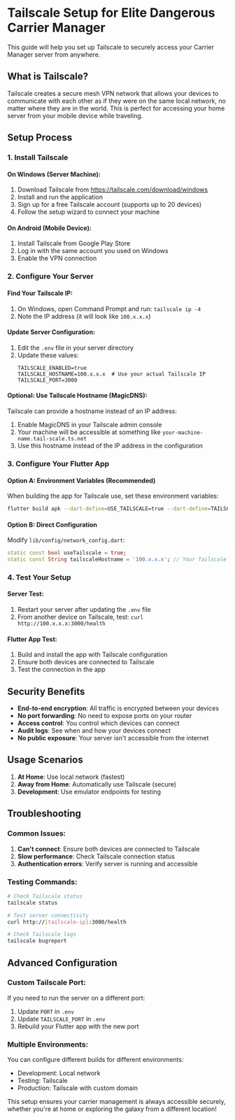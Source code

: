 # Tailscale Setup for Elite Dangerous Carrier Manager

This guide will help you set up Tailscale to securely access your Carrier Manager server from anywhere.

## What is Tailscale?

Tailscale creates a secure mesh VPN network that allows your devices to communicate with each other as if they were on the same local network, no matter where they are in the world. This is perfect for accessing your home server from your mobile device while traveling.

## Setup Process

### 1. Install Tailscale

#### On Windows (Server Machine):
1. Download Tailscale from https://tailscale.com/download/windows
2. Install and run the application
3. Sign up for a free Tailscale account (supports up to 20 devices)
4. Follow the setup wizard to connect your machine

#### On Android (Mobile Device):
1. Install Tailscale from Google Play Store
2. Log in with the same account you used on Windows
3. Enable the VPN connection

### 2. Configure Your Server

#### Find Your Tailscale IP:
1. On Windows, open Command Prompt and run: `tailscale ip -4`
2. Note the IP address (it will look like `100.x.x.x`)

#### Update Server Configuration:
1. Edit the `.env` file in your server directory
2. Update these values:
   ```
   TAILSCALE_ENABLED=true
   TAILSCALE_HOSTNAME=100.x.x.x  # Use your actual Tailscale IP
   TAILSCALE_PORT=3000
   ```

#### Optional: Use Tailscale Hostname (MagicDNS):
Tailscale can provide a hostname instead of an IP address:
1. Enable MagicDNS in your Tailscale admin console
2. Your machine will be accessible at something like `your-machine-name.tail-scale.ts.net`
3. Use this hostname instead of the IP address in the configuration

### 3. Configure Your Flutter App

#### Option A: Environment Variables (Recommended)
When building the app for Tailscale use, set these environment variables:
```bash
flutter build apk --dart-define=USE_TAILSCALE=true --dart-define=TAILSCALE_HOSTNAME=100.x.x.x --dart-define=TAILSCALE_PORT=3000
```

#### Option B: Direct Configuration
Modify `lib/config/network_config.dart`:
```dart
static const bool useTailscale = true;
static const String tailscaleHostname = '100.x.x.x'; // Your Tailscale IP
```

### 4. Test Your Setup

#### Server Test:
1. Restart your server after updating the `.env` file
2. From another device on Tailscale, test: `curl http://100.x.x.x:3000/health`

#### Flutter App Test:
1. Build and install the app with Tailscale configuration
2. Ensure both devices are connected to Tailscale
3. Test the connection in the app

## Security Benefits

- **End-to-end encryption**: All traffic is encrypted between your devices
- **No port forwarding**: No need to expose ports on your router
- **Access control**: You control which devices can connect
- **Audit logs**: See when and how your devices connect
- **No public exposure**: Your server isn't accessible from the internet

## Usage Scenarios

1. **At Home**: Use local network (fastest)
2. **Away from Home**: Automatically use Tailscale (secure)
3. **Development**: Use emulator endpoints for testing

## Troubleshooting

### Common Issues:

1. **Can't connect**: Ensure both devices are connected to Tailscale
2. **Slow performance**: Check Tailscale connection status
3. **Authentication errors**: Verify server is running and accessible

### Testing Commands:

```bash
# Check Tailscale status
tailscale status

# Test server connectivity
curl http://[tailscale-ip]:3000/health

# Check Tailscale logs
tailscale bugreport
```

## Advanced Configuration

### Custom Tailscale Port:
If you need to run the server on a different port:
1. Update `PORT` in `.env`
2. Update `TAILSCALE_PORT` in `.env`
3. Rebuild your Flutter app with the new port

### Multiple Environments:
You can configure different builds for different environments:
- Development: Local network
- Testing: Tailscale
- Production: Tailscale with custom domain

This setup ensures your carrier management is always accessible securely, whether you're at home or exploring the galaxy from a different location!
